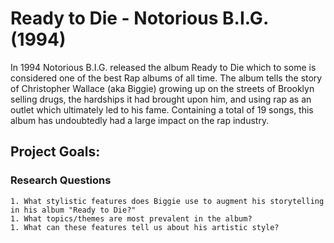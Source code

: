 # Ready to Die - Notorious B.I.G. (1994)
In 1994 Notorious B.I.G. released the album Ready to Die which to some is considered one of the best Rap albums of all time. The album tells the story of Christopher Wallace (aka Biggie) growing up on the streets of Brooklyn selling drugs, the hardships it had brought upon him, and using rap as an outlet which ultimately led to his fame. Containing a total of 19 songs, this album has undoubtedly had a large impact on the rap industry.

## Project Goals: 
### Research Questions
    1. What stylistic features does Biggie use to augment his storytelling in his album "Ready to Die?"
    1. What topics/themes are most prevalent in the album? 
    1. What can these features tell us about his artistic style? 

